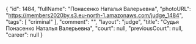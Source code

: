 {
    "id": 1484,
    "fullName": "Понасенко Наталья Валерьевна",
    "photoURL": "https://members2020by.s3.eu-north-1.amazonaws.com/judge_1484",
    "tags": [
        "criminal"
    ],
    "comment": "",
    "layout": "judge",
    "title": "Судья Понасенко Наталья Валерьевна",
    "court": null,
    "previousCourt": null,
    "career": null
}